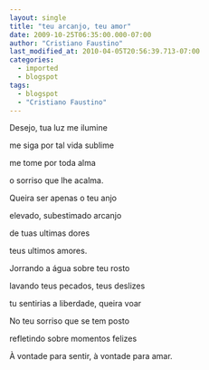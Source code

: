 ```yaml
---
layout: single
title: "teu arcanjo, teu amor"
date: 2009-10-25T06:35:00.000-07:00
author: "Cristiano Faustino"
last_modified_at: 2010-04-05T20:56:39.713-07:00
categories:
  - imported
  - blogspot
tags:
  - blogspot
  - "Cristiano Faustino"
---
```


Desejo, tua luz me ilumine

me siga por tal vida sublime

me tome por toda alma

o sorriso que lhe acalma.



Queira ser apenas o teu anjo

elevado, subestimado arcanjo

de tuas ultimas dores

teus ultimos amores.



Jorrando a água sobre teu rosto      

lavando teus pecados, teus deslizes

tu sentirias a liberdade, queira voar



No teu sorriso que se tem posto

refletindo sobre momentos felizes

À vontade para sentir, à vontade para amar.
